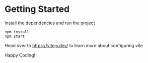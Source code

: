 # Getting Started
Install the dependencies and run the project
```
npm install
npm start
```

Head over to https://vitejs.dev/ to learn more about configuring vite



Happy Coding!